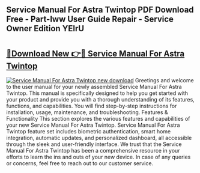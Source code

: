 ## Service Manual For Astra Twintop PDF Download Free - Part-Iww User Guide Repair - Service Owner Edition YEIrU

# <h2><a href="http://bc63462.oget.top/?id=Service+Manual+For+Astra+Twintop">🔗Download New 👉🔴 Service Manual For Astra Twintop</a></h2>

[![Service Manual For Astra Twintop new download](https://i.imgur.com/5g1atiW.png)](http://bc63462.oget.top/?id=Service+Manual+For+Astra+Twintop)
Greetings and welcome to the user manual for your newly assembled Service Manual For Astra Twintop. This manual is specifically designed to help you get started with your product and provide you with a thorough understanding of its features, functions, and capabilities. You will find step-by-step instructions for installation, usage, maintenance, and troubleshooting. Features & Functionality This section explores the various features and capabilities of your new Service Manual For Astra Twintop. Service Manual For Astra Twintop feature set includes biometric authentication, smart home integration, automatic updates, and personalized dashboard, all accessible through the sleek and user-friendly interface. We trust that the Service Manual For Astra Twintop has been a comprehensive resource in your efforts to learn the ins and outs of your new device. In case of any queries or concerns, feel free to reach out to our customer service.
